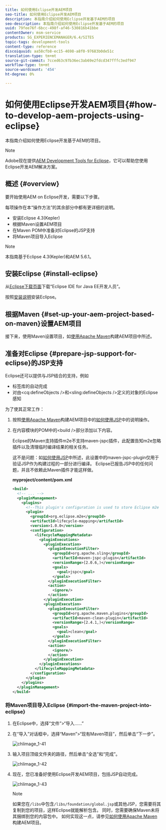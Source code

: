 ```yaml
---
title: 如何使用Eclipse开发AEM项目
seo-title: 如何使用Eclipse开发AEM项目
description: 本指南介绍如何使用Eclipse开发基于AEM的项目
seo-description: 本指南介绍如何使用Eclipse开发基于AEM的项目
uuid: 79fee76f-6bcc-498f-af46-530816b41bbe
contentOwner: msm-service
products: SG_EXPERIENCEMANAGER/6.4/SITES
topic-tags: development-tools
content-type: reference
discoiquuid: aa58cfb8-ec15-4698-a8f0-97683b0de51c
translation-type: tm+mt
source-git-commit: 7cced63c97b36ec3ab69e2fdcd347fffc3edf947
workflow-type: tm+mt
source-wordcount: '454'
ht-degree: 0%

---
```



# 如何使用Eclipse开发AEM项目{#how-to-develop-aem-projects-using-eclipse}

本指南介绍如何使用Eclipse开发基于AEM的项目。

>[!NOTE]
>
>Adobe现在提供[AEM Development Tools for Eclipse](/help/sites-developing/aem-eclipse.md)，它可以帮助您使用Eclipse开发AEM解决方案。

## 概述 {#overview}

要开始使用AEM on Eclipse开发，需要以下步骤。

每项操作在本“操作方法”的其余部分中都有更详细的说明。

* 安装Eclipse 4.3(Kepler)
* 根据Maven设置AEM项目
* 在Maven POM中准备对Eclipse的JSP支持
* 将Maven项目导入Eclipse

>[!NOTE]
>
>本指南基于Eclipse 4.3(Kepler)和AEM 5.6.1。

## 安装Eclipse {#install-eclipse}

从[Eclipse下载页面](https://www.eclipse.org/downloads/)下载“Eclipse IDE for Java EE开发人员”。

按照[安装说明](https://wiki.eclipse.org/Eclipse/Installation)安装Eclipse。

## 根据Maven {#set-up-your-aem-project-based-on-maven}设置AEM项目

接下来，使用Maven设置项目，如[使用Apache Maven](/help/sites-developing/ht-projects-maven.md)构建AEM项目中所述。

## 准备对Eclipse {#prepare-jsp-support-for-eclipse}的JSP支持

Eclipse还可以提供与JSP结合的支持，例如

* 标签库的自动完成
* 对由&lt;cq:defineObjects />和&lt;sling:defineObjects />定义的对象的Eclipse感知

为了使其正常工作：

1. 按照[使用Apache Maven](/help/sites-developing/ht-projects-maven.md)构建AEM项目中的[如何使用JSP](/help/sites-developing/ht-projects-maven.md#how-to-work-with-jsps)中的说明操作。
1. 在内容模块的POM中的&lt;build />部分添加以下内容。

   Eclipse的Maven支持插件m2e不支持maven-jspc插件，此配置告知m2e忽略插件以及清理临时编译结果的相关任务。

   这不是问题：如[如何使用JSP](/help/sites-developing/ht-projects-maven.md#how-to-work-with-jsps)中所述，此设置中的maven-jspc-plugin仅用于验证JSP作为构建过程的一部分进行编译。 Eclipse已报告JSP中的任何问题，并且不依赖此Maven插件才能这样做。

   **myproject/content/pom.xml**

   ```xml
   <build>
     <!-- ... -->
     <pluginManagement>
       <plugins>
         <!--This plugin's configuration is used to store Eclipse m2e settings only. It has no influence on the Maven build itself.-->
         <plugin>
           <groupId>org.eclipse.m2e</groupId>
           <artifactId>lifecycle-mapping</artifactId>
           <version>1.0.0</version>
           <configuration>
             <lifecycleMappingMetadata>
               <pluginExecutions>
                 <pluginExecution>
                   <pluginExecutionFilter>
                     <groupId>org.apache.sling</groupId>
                     <artifactId>maven-jspc-plugin</artifactId>
                     <versionRange>[2.0.6,)</versionRange>
                     <goals>
                       <goal>jspc</goal>
                     </goals>
                   </pluginExecutionFilter>
                   <action>
                     <ignore/>
                   </action>
                 </pluginExecution>
                 <pluginExecution>
                   <pluginExecutionFilter>
                     <groupId>org.apache.maven.plugins</groupId>
                     <artifactId>maven-clean-plugin</artifactId>
                     <versionRange>[2.4.1,)</versionRange>
                     <goals>
                       <goal>clean</goal>
                     </goals>
                   </pluginExecutionFilter>
                   <action>
                     <ignore/>
                   </action>
                 </pluginExecution>
               </pluginExecutions>
             </lifecycleMappingMetadata>
           </configuration>
         </plugin>
       </plugins>
     </pluginManagement>
   </build>
   ```

### 将Maven项目导入Eclipse {#import-the-maven-project-into-eclipse}

1. 在Eclipse中，选择“文件”>“导入……”
1. 在“导入”对话框中，选择“Maven”>“现有Maven项目”，然后单击“下一步”。

   ![chlimage_1-41](assets/chlimage_1-41.png)

1. 输入项目顶级文件夹的路径，然后单击“全选”和“完成”。

   ![chlimage_1-42](assets/chlimage_1-42.png)

1. 现在，您已准备好使用Eclipse开发AEM项目，包括JSP自动完成。

   ![chlimage_1-43](assets/chlimage_1-43.png)

   >[!NOTE]
   >
   >如果您在`/libs`中包含`/libs/foundation/global.jsp`或其他JSP，您需要将其复制到您的项目，这样Eclipse就能解析包含。 同时，您需要确保Maven未将其捆绑到您的内容包中。 如何实现这一点，请参见[如何使用Apache Maven](/help/sites-developing/ht-projects-maven.md)构建AEM项目。

